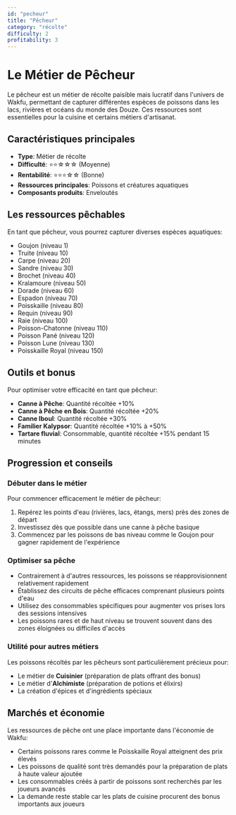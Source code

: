 ```yaml
---
id: "pecheur"
title: "Pêcheur"
category: "récolte"
difficulty: 2
profitability: 3
---
```


# Le Métier de Pêcheur

Le pêcheur est un métier de récolte paisible mais lucratif dans l'univers de Wakfu, permettant de capturer différentes espèces de poissons dans les lacs, rivières et océans du monde des Douze. Ces ressources sont essentielles pour la cuisine et certains métiers d'artisanat.

## Caractéristiques principales

- **Type**: Métier de récolte
- **Difficulté**: ⭐⭐☆☆☆ (Moyenne)
- **Rentabilité**: ⭐⭐⭐☆☆ (Bonne)
- **Ressources principales**: Poissons et créatures aquatiques
- **Composants produits**: Enveloutés

## Les ressources pêchables

En tant que pêcheur, vous pourrez capturer diverses espèces aquatiques:

- Goujon (niveau 1)
- Truite (niveau 10)
- Carpe (niveau 20)
- Sandre (niveau 30)
- Brochet (niveau 40)
- Kralamoure (niveau 50)
- Dorade (niveau 60)
- Espadon (niveau 70)
- Poisskaille (niveau 80)
- Requin (niveau 90)
- Raie (niveau 100)
- Poisson-Chatonne (niveau 110)
- Poisson Pané (niveau 120)
- Poisson Lune (niveau 130)
- Poisskaille Royal (niveau 150)

## Outils et bonus

Pour optimiser votre efficacité en tant que pêcheur:

- **Canne à Pêche**: Quantité récoltée +10%
- **Canne à Pêche en Bois**: Quantité récoltée +20%
- **Canne Iboul**: Quantité récoltée +30%
- **Familier Kalypsor**: Quantité récoltée +10% à +50%
- **Tartare fluvial**: Consommable, quantité récoltée +15% pendant 15 minutes

## Progression et conseils

### Débuter dans le métier

Pour commencer efficacement le métier de pêcheur:
1. Repérez les points d'eau (rivières, lacs, étangs, mers) près des zones de départ
2. Investissez dès que possible dans une canne à pêche basique
3. Commencez par les poissons de bas niveau comme le Goujon pour gagner rapidement de l'expérience

### Optimiser sa pêche

- Contrairement à d'autres ressources, les poissons se réapprovisionnent relativement rapidement
- Établissez des circuits de pêche efficaces comprenant plusieurs points d'eau
- Utilisez des consommables spécifiques pour augmenter vos prises lors des sessions intensives
- Les poissons rares et de haut niveau se trouvent souvent dans des zones éloignées ou difficiles d'accès

### Utilité pour autres métiers

Les poissons récoltés par les pêcheurs sont particulièrement précieux pour:
- Le métier de **Cuisinier** (préparation de plats offrant des bonus)
- Le métier d'**Alchimiste** (préparation de potions et élixirs)
- La création d'épices et d'ingrédients spéciaux

## Marchés et économie

Les ressources de pêche ont une place importante dans l'économie de Wakfu:

- Certains poissons rares comme le Poisskaille Royal atteignent des prix élevés
- Les poissons de qualité sont très demandés pour la préparation de plats à haute valeur ajoutée
- Les consommables créés à partir de poissons sont recherchés par les joueurs avancés
- La demande reste stable car les plats de cuisine procurent des bonus importants aux joueurs 